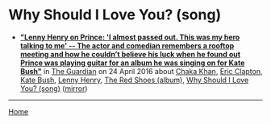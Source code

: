 # Why Should I Love You? (song)

 - [**"Lenny Henry on Prince: 'I almost passed out. This was my hero talking to me' -- The actor and comedian remembers a rooftop meeting and how he couldn’t believe his luck when he found out Prince was playing guitar for an album he was singing on for Kate Bush"**](https://www.theguardian.com/music/2016/apr/24/the-time-i-sang-with-prince-and-kate-bush-by-lenny-henry) in [The Guardian](https://www.theguardian.com/) on 24 April 2016 about [Chaka Khan](../../../topics/chaka-khan/index.md), [Eric Clapton](../../../topics/eric-clapton/index.md), [Kate Bush](../../../topics/kate-bush/index.md), [Lenny Henry](../../../topics/lenny-henry/index.md), [The Red Shoes (album)](../../../topics/album/the-red-shoes/index.md), [Why Should I Love You? (song)](../../../topics/song/why-should-i-love-you/index.md) ([mirror](https://web.archive.org/web/*/https://www.theguardian.com/music/2016/apr/24/the-time-i-sang-with-prince-and-kate-bush-by-lenny-henry))

----

[Home](../)
